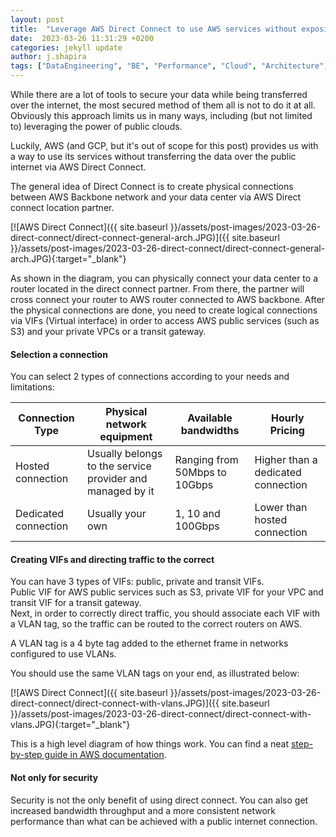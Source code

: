 ```yaml
---
layout: post
title:  "Leverage AWS Direct Connect to use AWS services without exposing your data to the public internet" 
date:  2023-03-26 11:31:29 +0200
categories: jekyll update
author: j.shapira
tags: ["DataEngineering", "BE", "Performance", "Cloud", "Architecture", "Devops"]
---
```


While there are a lot of tools to secure your data while being transferred over the internet,
the most secured method of them all is not to do it at all.  
Obviously this approach limits us in many ways, including (but not limited to) leveraging the power of public clouds.

Luckily, AWS (and GCP, but it's out of scope for this post) provides us with a way to use its services without transferring the data over the public internet via AWS Direct Connect.

The general idea of Direct Connect is to create physical connections between AWS Backbone network and your data center via AWS Direct connect location partner.


[![AWS Direct Connect]({{ site.baseurl }}/assets/post-images/2023-03-26-direct-connect/direct-connect-general-arch.JPG)]({{ site.baseurl }}/assets/post-images/2023-03-26-direct-connect/direct-connect-general-arch.JPG){:target="_blank"}

As shown in the diagram, you can physically connect your data center to a router located in the direct connect partner. 
From there, the partner will cross connect your router to AWS router connected to AWS backbone. 
After the physical connections are done, you need to create logical connections via VIFs (Virtual interface) in order to access
AWS public services (such as S3) and your private VPCs or a transit gateway.


#### Selection a connection
You can select 2 types of connections according to your needs and limitations:

| Connection Type | Physical network equipment | Available bandwidths | Hourly Pricing |
| ------- |---------------------------| ------- | ------- |
|  Hosted connection | Usually belongs to the service provider and managed by it | Ranging from 50Mbps to 10Gbps | Higher than a dedicated connection |
|  Dedicated connection | Usually your own          | 1, 10 and 100Gbps | Lower than hosted connection |


#### Creating VIFs and directing traffic to the correct
You can have 3 types of VIFs: public, private and transit VIFs.  
Public VIF for AWS public services such as S3, private VIF for your VPC and transit VIF for a transit gateway.  
Next, in order to correctly direct traffic, you should associate each VIF with a VLAN tag, so the traffic can be routed to the
correct routers on AWS.  

A VLAN tag is a 4 byte tag added to the ethernet frame in networks configured to use VLANs.

You should use the same VLAN tags on your end, as illustrated below:

[![AWS Direct Connect]({{ site.baseurl }}/assets/post-images/2023-03-26-direct-connect/direct-connect-with-vlans.JPG)]({{ site.baseurl }}/assets/post-images/2023-03-26-direct-connect/direct-connect-with-vlans.JPG){:target="_blank"}


This is a high level diagram of how things work. 
You can find a neat <a href="https://docs.aws.amazon.com/directconnect/latest/UserGuide/getting_started.html#ConnectionRequest" target="_blank">step-by-step guide in AWS documentation</a>.


#### Not only for security
Security is not the only benefit of using direct connect. 
You can also get increased bandwidth throughput and a more consistent network performance than what can be achieved with a public internet connection.
 
